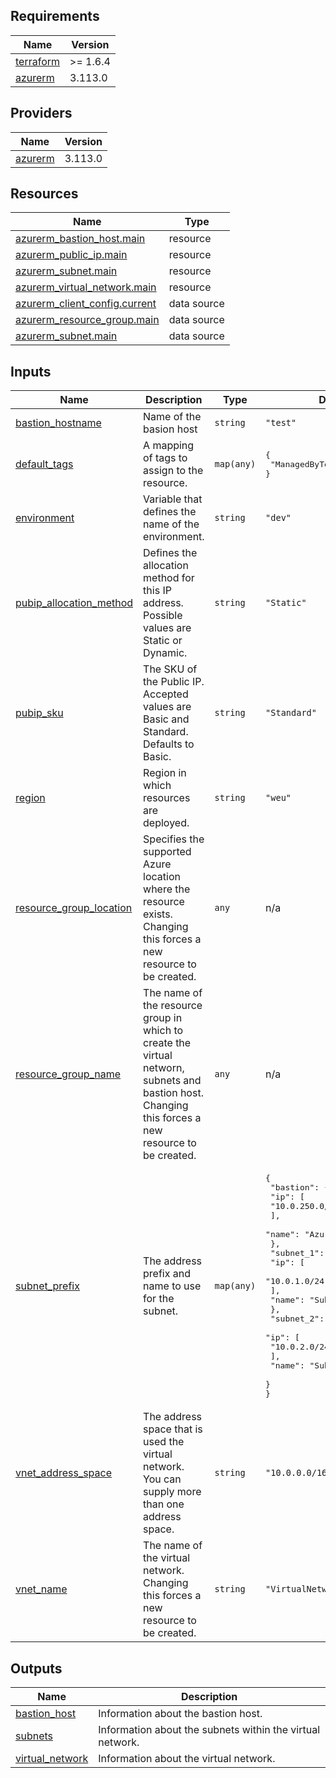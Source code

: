 <!-- BEGIN_TF_DOCS -->
## Requirements

| Name | Version |
|------|---------|
| <a name="requirement_terraform"></a> [terraform](#requirement\_terraform) | >= 1.6.4 |
| <a name="requirement_azurerm"></a> [azurerm](#requirement\_azurerm) | 3.113.0 |

## Providers

| Name | Version |
|------|---------|
| <a name="provider_azurerm"></a> [azurerm](#provider\_azurerm) | 3.113.0 |

## Resources

| Name | Type |
|------|------|
| [azurerm_bastion_host.main](https://registry.terraform.io/providers/hashicorp/azurerm/3.113.0/docs/resources/bastion_host) | resource |
| [azurerm_public_ip.main](https://registry.terraform.io/providers/hashicorp/azurerm/3.113.0/docs/resources/public_ip) | resource |
| [azurerm_subnet.main](https://registry.terraform.io/providers/hashicorp/azurerm/3.113.0/docs/resources/subnet) | resource |
| [azurerm_virtual_network.main](https://registry.terraform.io/providers/hashicorp/azurerm/3.113.0/docs/resources/virtual_network) | resource |
| [azurerm_client_config.current](https://registry.terraform.io/providers/hashicorp/azurerm/3.113.0/docs/data-sources/client_config) | data source |
| [azurerm_resource_group.main](https://registry.terraform.io/providers/hashicorp/azurerm/3.113.0/docs/data-sources/resource_group) | data source |
| [azurerm_subnet.main](https://registry.terraform.io/providers/hashicorp/azurerm/3.113.0/docs/data-sources/subnet) | data source |

## Inputs

| Name | Description | Type | Default | Required |
|------|-------------|------|---------|:--------:|
| <a name="input_bastion_hostname"></a> [bastion\_hostname](#input\_bastion\_hostname) | Name of the basion host | `string` | `"test"` | no |
| <a name="input_default_tags"></a> [default\_tags](#input\_default\_tags) | A mapping of tags to assign to the resource. | `map(any)` | <pre>{<br>  "ManagedByTerraform": "True"<br>}</pre> | no |
| <a name="input_environment"></a> [environment](#input\_environment) | Variable that defines the name of the environment. | `string` | `"dev"` | no |
| <a name="input_pubip_allocation_method"></a> [pubip\_allocation\_method](#input\_pubip\_allocation\_method) | Defines the allocation method for this IP address. Possible values are Static or Dynamic. | `string` | `"Static"` | no |
| <a name="input_pubip_sku"></a> [pubip\_sku](#input\_pubip\_sku) | The SKU of the Public IP. Accepted values are Basic and Standard. Defaults to Basic. | `string` | `"Standard"` | no |
| <a name="input_region"></a> [region](#input\_region) | Region in which resources are deployed. | `string` | `"weu"` | no |
| <a name="input_resource_group_location"></a> [resource\_group\_location](#input\_resource\_group\_location) | Specifies the supported Azure location where the resource exists. Changing this forces a new resource to be created. | `any` | n/a | yes |
| <a name="input_resource_group_name"></a> [resource\_group\_name](#input\_resource\_group\_name) | The name of the resource group in which to create the virtual networn, subnets and bastion host. Changing this forces a new resource to be created. | `any` | n/a | yes |
| <a name="input_subnet_prefix"></a> [subnet\_prefix](#input\_subnet\_prefix) | The address prefix and name to use for the subnet. | `map(any)` | <pre>{<br>  "bastion": {<br>    "ip": [<br>      "10.0.250.0/24"<br>    ],<br>    "name": "AzureBastionSubnet"<br>  },<br>  "subnet_1": {<br>    "ip": [<br>      "10.0.1.0/24"<br>    ],<br>    "name": "Subnet_1"<br>  },<br>  "subnet_2": {<br>    "ip": [<br>      "10.0.2.0/24"<br>    ],<br>    "name": "Subnet_2"<br>  }<br>}</pre> | no |
| <a name="input_vnet_address_space"></a> [vnet\_address\_space](#input\_vnet\_address\_space) | The address space that is used the virtual network. You can supply more than one address space. | `string` | `"10.0.0.0/16"` | no |
| <a name="input_vnet_name"></a> [vnet\_name](#input\_vnet\_name) | The name of the virtual network. Changing this forces a new resource to be created. | `string` | `"VirtualNetwork1"` | no |

## Outputs

| Name | Description |
|------|-------------|
| <a name="output_bastion_host"></a> [bastion\_host](#output\_bastion\_host) | Information about the bastion host. |
| <a name="output_subnets"></a> [subnets](#output\_subnets) | Information about the subnets within the virtual network. |
| <a name="output_virtual_network"></a> [virtual\_network](#output\_virtual\_network) | Information about the virtual network. |
<!-- END_TF_DOCS -->